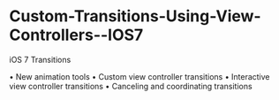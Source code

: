 Custom-Transitions-Using-View-Controllers--IOS7
===============================================

iOS 7 Transitions 

• New animation tools 
• Custom view controller transitions 
• Interactive view controller transitions 
• Canceling and coordinating transitions
